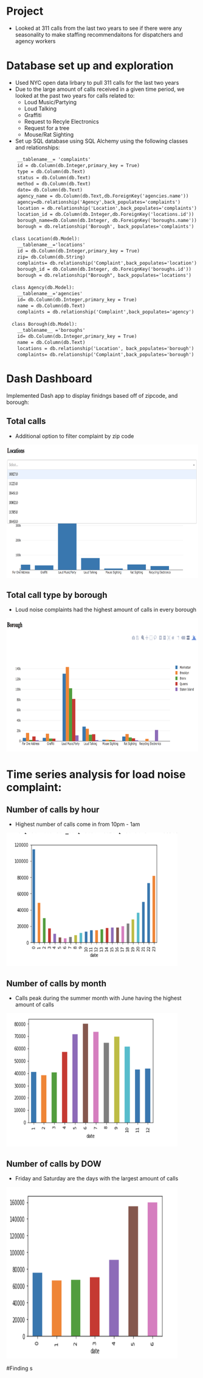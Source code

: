 # Project 
* Looked at 311 calls from the last two years to see if there were any seasonality to make staffing recommendaitons for dispatchers and agency workers

# Database set up and exploration 
* Used NYC open data lirbary to pull 311 calls for the last two years
* Due to the large amount of calls received in a given time period, we looked at the past two years for calls related to: 
  * Loud Music/Partying
  * Loud Talking 
  * Graffiti 
  * Request to Recyle Electronics 
  * Request for a tree 
  * Mouse/Rat Sighting
* Set up SQL database using SQL Alchemy using the following classes and relationships:
```class Complaint(db.Model):
    __tablename__= 'complaints'
    id = db.Column(db.Integer,primary_key = True)
    type = db.Column(db.Text)
    status = db.Column(db.Text)
    method = db.Column(db.Text)
    date= db.Column(db.Text)
    agency_name = db.Column(db.Text,db.ForeignKey('agencies.name'))
    agency=db.relationship('Agency',back_populates='complaints')
    location = db.relationship('Location',back_populates='complaints')
    location_id = db.Column(db.Integer,db.ForeignKey('locations.id'))
    borough_name=db.Column(db.Integer, db.ForeignKey('boroughs.name'))
    borough = db.relationship('Borough', back_populates='complaints')

  class Location(db.Model):
    __tablename__='locations'
    id = db.Column(db.Integer,primary_key = True)
    zip= db.Column(db.String)
    complaints= db.relationship('Complaint',back_populates='location')
    borough_id = db.Column(db.Integer, db.ForeignKey('boroughs.id'))
    borough = db.relationship("Borough", back_populates='locations')
    
  class Agency(db.Model):
    __tablename__='agencies'
    id= db.Column(db.Integer,primary_key = True)
    name = db.Column(db.Text)
    complaints = db.relationship('Complaint',back_populates='agency')

  class Borough(db.Model):
    __tablename__ ='boroughs'
    id= db.Column(db.Integer,primary_key = True)
    name = db.Column(db.Text)
    locations = db.relationship('Location', back_populates='borough')
    complaints= db.relationship('Complaint',back_populates='borough')
  ```
# Dash Dashboard
Implemented Dash app to display finidngs based off of zipcode, and borough: 

## Total calls 
* Additional option to filter complaint by zip code
<img src="https://github.com/jarty13/Anlysis-of-311-calls-NYC-/blob/master/image/Screen%20Shot%202018-10-08%20at%204.06.31%20PM.png" width="850" height="350">

## Total call type by borough 
* Loud noise complaints had the highest amount of calls in every borough
<img src="https://github.com/jarty13/Anlysis-of-311-calls-NYC-/blob/master/image/Screen%20Shot%202018-10-08%20at%204.06.53%20PM.png" width="850" height="350">

# Time series analysis for load noise complaint:
## Number of calls by hour
* Highest number of calls come in from 10pm - 1am 
<img src="https://github.com/jarty13/Anlysis-of-311-calls-NYC-/blob/master/image/Call%20by%20hour.png" width="450" height="350">

## Number of calls by month
* Calls peak during the summer month with June having the highest amount of calls 
<img src="https://github.com/jarty13/Anlysis-of-311-calls-NYC-/blob/master/image/Calls%20by%20month.png" width="450" height="350">

## Number of calls by DOW
* Friday and Saturday are the days with the largest amount of calls 
<img src="https://github.com/jarty13/Anlysis-of-311-calls-NYC-/blob/master/image/call%20by%20DOW.png" width="450" height="450">

#Finding s
